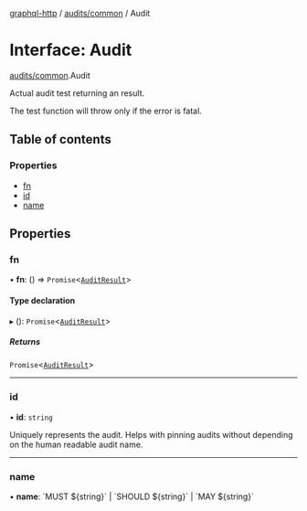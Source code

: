 [graphql-http](../README.md) / [audits/common](../modules/audits_common.md) / Audit

# Interface: Audit

[audits/common](../modules/audits_common.md).Audit

Actual audit test returning an result.

The test function will throw only if the error is fatal.

## Table of contents

### Properties

- [fn](audits_common.Audit.md#fn)
- [id](audits_common.Audit.md#id)
- [name](audits_common.Audit.md#name)

## Properties

### fn

• **fn**: () => `Promise`<[`AuditResult`](../modules/audits_common.md#auditresult)\>

#### Type declaration

▸ (): `Promise`<[`AuditResult`](../modules/audits_common.md#auditresult)\>

##### Returns

`Promise`<[`AuditResult`](../modules/audits_common.md#auditresult)\>

___

### id

• **id**: `string`

Uniquely represents the audit. Helps with pinning audits
without depending on the human readable audit name.

___

### name

• **name**: \`MUST ${string}\` \| \`SHOULD ${string}\` \| \`MAY ${string}\`
